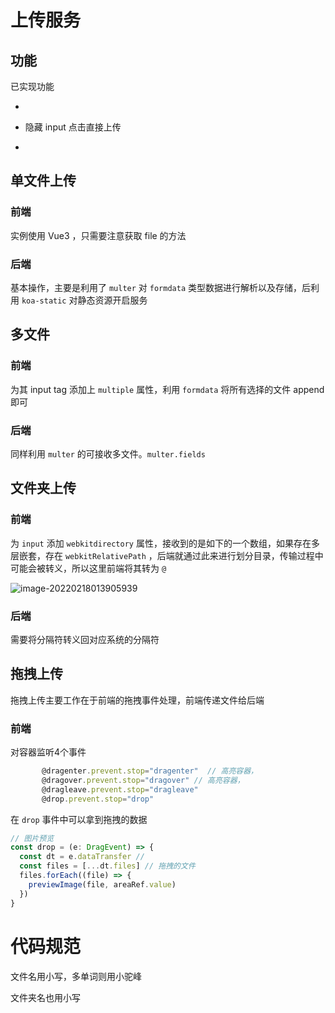 # 上传服务

## 功能

已实现功能

* 



* 隐藏 input 点击直接上传
* 



## 单文件上传

### 前端

实例使用 Vue3 ，只需要注意获取 file 的方法

### 后端

基本操作，主要是利用了 `multer` 对 `formdata` 类型数据进行解析以及存储，后利用 `koa-static` 对静态资源开启服务

## 多文件

### 前端

为其 input tag 添加上 `multiple` 属性，利用 `formdata` 将所有选择的文件 append 即可

### 后端

同样利用 `multer` 的可接收多文件。`multer.fields`



## 文件夹上传

### 前端

为 `input` 添加 `webkitdirectory` 属性，接收到的是如下的一个数组，如果存在多层嵌套，存在 `webkitRelativePath` ，后端就通过此来进行划分目录，传输过程中可能会被转义，所以这里前端将其转为 `@`   

![image-20220218013905939](https://typora-1300781048.cos.ap-beijing.myqcloud.com/img/image-20220218013905939.png)



### 后端

需要将分隔符转义回对应系统的分隔符







## 拖拽上传

拖拽上传主要工作在于前端的拖拽事件处理，前端传递文件给后端

### 前端

对容器监听4个事件

```js
       @dragenter.prevent.stop="dragenter"  // 高亮容器，
       @dragover.prevent.stop="dragover" // 高亮容器，
       @dragleave.prevent.stop="dragleave"
       @drop.prevent.stop="drop"
```

在  `drop` 事件中可以拿到拖拽的数据

```js
// 图片预览
const drop = (e: DragEvent) => {
  const dt = e.dataTransfer // 
  const files = [...dt.files] // 拖拽的文件
  files.forEach((file) => {
    previewImage(file, areaRef.value)
  })
}
```



# 代码规范

文件名用小写，多单词则用小驼峰

文件夹名也用小写


